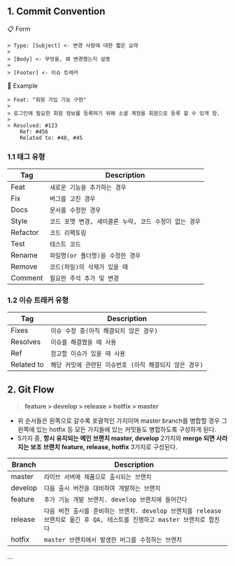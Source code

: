 ## 1. Commit Convention
 :clipboard: Form 
 
	> Type: [Subject] <- 변경 사항에 대한 짧은 요약
	> 
	> [Body] <- 무엇을, 왜 변경했는지 설명
	> 
	> [Footer] <- 이슈 트래커
	
:pushpin: Example

 	> Feat: "회원 가입 기능 구현"
	> 
	> 로그인에 필요한 회원 정보를 등록하기 위해 소셜 계정을 회원으로 등록 할 수 있게 함.
	> 
	> Resolved: #123
		Ref: #456
		Related to: #48, #45




### 1.1 태그 유형
|Tag            |Description					|
|---------------|-------------------------------|
|Feat 			|`새로운 기능을 추가하는 경우`     |
|Fix 			|`버그를 고친 경우`           	|
|Docs  			|`문서를 수정한 경우` 		    |
|Style 			|`코드 포맷 변경, 세미콜론 누락, 코드 수정이 없는 경우`	|
|Refactor 		|`코드 리펙토링`  			    |
|Test  			|`테스트 코드` 				    |
|Rename			|`파일명(or 폴더명)을 수정한 경우` |
|Remove 		|`코드(파일)의 삭제가 있을 때`     |
|Comment  		|`필요한 주석 추가 및 변경`    	|

### 1.2 이슈 트래커 유형
|Tag            |Description							|
|---------------|-------------------------------|
|Fixes 			|`이슈 수정 중(아직 해결되지 않은 경우)`     |
|Resolves 		|`이슈를 해결했을 때 사용`        	|
|Ref   			|`참고할 이슈가 있을 때 사용` 		    |
|Related to 	|`해당 커밋에 관련된 이슈번호 (아직 해결되지 않은 경우)`	|	


## 2. Git Flow
>   **feature > develop > release > hotfix > master**
-   위 순서들은 왼쪽으로 갈수록 포괄적인 가지이며 master branch를 병합할 경우 그 왼쪽에 있는 hotfix 등 모든 가지들에 있는 커밋들도 병합하도록 구성하게 된다.
-   5가지 중, **항시 유지되는 메인 브랜치 master, develop**  2가지와 **merge 되면 사라지는 보조 브랜치 feature, release, hotfix** 3가지로 구성된다.


|Branch            |Description							|
|---------------|-------------------------------|
|master  			|`라이브 서버에 제품으로 출시되는 브랜치`     |
|develop 		|`다음 출시 버전을 대비하여 개발하는 브랜치`        	|
|feature   			|`추가 기능 개발 브랜치. develop 브랜치에 들어간다` 		    |
|release 	|`다음 버전 출시를 준비하는 브랜치. develop 브랜치를 release 브랜치로 옮긴 후 QA, 테스트를 진행하고 master 브랜치로 합친다`	|	
|hotfix    			|`master 브랜치에서 발생한 버그를 수정하는 브랜치` 		    |

...